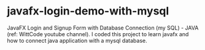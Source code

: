 # javafx-login-demo-with-mysql
JavaFX Login and Signup Form with Database Connection (my SQL) - JAVA (ref:  WittCode youtube channel). 
I coded this project to learn javafx and how to connect java application with a mysql database.

